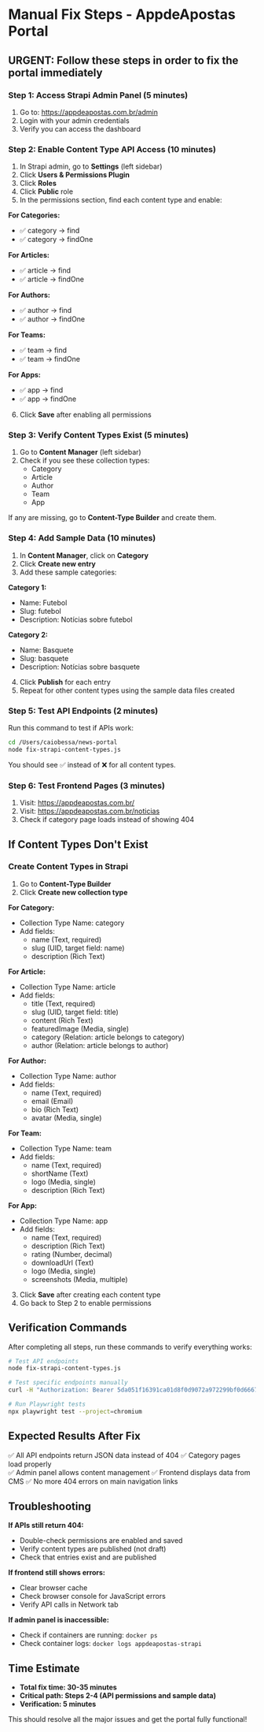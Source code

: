 # Manual Fix Steps - AppdeApostas Portal

## URGENT: Follow these steps in order to fix the portal immediately

### Step 1: Access Strapi Admin Panel (5 minutes)
1. Go to: https://appdeapostas.com.br/admin
2. Login with your admin credentials
3. Verify you can access the dashboard

### Step 2: Enable Content Type API Access (10 minutes)
1. In Strapi admin, go to **Settings** (left sidebar)
2. Click **Users & Permissions Plugin**
3. Click **Roles** 
4. Click **Public** role
5. In the permissions section, find each content type and enable:

**For Categories:**
- ✅ category → find
- ✅ category → findOne

**For Articles:**
- ✅ article → find  
- ✅ article → findOne

**For Authors:**
- ✅ author → find
- ✅ author → findOne  

**For Teams:**
- ✅ team → find
- ✅ team → findOne

**For Apps:**
- ✅ app → find
- ✅ app → findOne

6. Click **Save** after enabling all permissions

### Step 3: Verify Content Types Exist (5 minutes)
1. Go to **Content Manager** (left sidebar)
2. Check if you see these collection types:
   - Category
   - Article  
   - Author
   - Team
   - App

If any are missing, go to **Content-Type Builder** and create them.

### Step 4: Add Sample Data (10 minutes)
1. In **Content Manager**, click on **Category**
2. Click **Create new entry**
3. Add these sample categories:

**Category 1:**
- Name: Futebol
- Slug: futebol
- Description: Notícias sobre futebol

**Category 2:**
- Name: Basquete
- Slug: basquete  
- Description: Notícias sobre basquete

4. Click **Publish** for each entry
5. Repeat for other content types using the sample data files created

### Step 5: Test API Endpoints (2 minutes)
Run this command to test if APIs work:
```bash
cd /Users/caiobessa/news-portal
node fix-strapi-content-types.js
```

You should see ✅ instead of ❌ for all content types.

### Step 6: Test Frontend Pages (3 minutes)
1. Visit: https://appdeapostas.com.br/
2. Visit: https://appdeapostas.com.br/noticias
3. Check if category page loads instead of showing 404

## If Content Types Don't Exist

### Create Content Types in Strapi
1. Go to **Content-Type Builder**
2. Click **Create new collection type**

**For Category:**
- Collection Type Name: category
- Add fields:
  - name (Text, required)
  - slug (UID, target field: name)
  - description (Rich Text)

**For Article:**  
- Collection Type Name: article
- Add fields:
  - title (Text, required)
  - slug (UID, target field: title)
  - content (Rich Text)
  - featuredImage (Media, single)
  - category (Relation: article belongs to category)
  - author (Relation: article belongs to author)

**For Author:**
- Collection Type Name: author  
- Add fields:
  - name (Text, required)
  - email (Email)
  - bio (Rich Text)
  - avatar (Media, single)

**For Team:**
- Collection Type Name: team
- Add fields:
  - name (Text, required)
  - shortName (Text)
  - logo (Media, single)
  - description (Rich Text)

**For App:**
- Collection Type Name: app
- Add fields:
  - name (Text, required)
  - description (Rich Text)
  - rating (Number, decimal)
  - downloadUrl (Text)
  - logo (Media, single)
  - screenshots (Media, multiple)

3. Click **Save** after creating each content type
4. Go back to Step 2 to enable permissions

## Verification Commands

After completing all steps, run these commands to verify everything works:

```bash
# Test API endpoints
node fix-strapi-content-types.js

# Test specific endpoints manually
curl -H "Authorization: Bearer 5da051f16391ca01d8f0d9072a972299bf0d66677cef07bb2f67efb1134137f791ad6bc07b9474534b1551f6bf265e6bbc64cc638210e49f379204d92da05fd216dad0e67b74f4f6748446428431b33a35b83ae47869eb06056be88b309a9f93cac977cbaef8d0bc05067be44d1641ab452e3a499be89fd2d8c605d493567a4f" https://appdeapostas.com.br/api/categories

# Run Playwright tests
npx playwright test --project=chromium
```

## Expected Results After Fix

✅ All API endpoints return JSON data instead of 404
✅ Category pages load properly  
✅ Admin panel allows content management
✅ Frontend displays data from CMS
✅ No more 404 errors on main navigation links

## Troubleshooting

**If APIs still return 404:**
- Double-check permissions are enabled and saved
- Verify content types are published (not draft)
- Check that entries exist and are published

**If frontend still shows errors:**
- Clear browser cache
- Check browser console for JavaScript errors
- Verify API calls in Network tab

**If admin panel is inaccessible:**
- Check if containers are running: `docker ps`
- Check container logs: `docker logs appdeapostas-strapi`

## Time Estimate
- **Total fix time: 30-35 minutes**
- **Critical path: Steps 2-4 (API permissions and sample data)**
- **Verification: 5 minutes**

This should resolve all the major issues and get the portal fully functional!